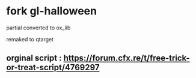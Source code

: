 # fork gl-halloween
partial converted to ox_lib

remaked to qtarget
## orginal script : https://forum.cfx.re/t/free-trick-or-treat-script/4769297

